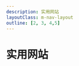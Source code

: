 ```yaml
---
description: 实用网站
layoutClass: m-nav-layout
outline: [2, 3, 4,5]
---
```


<script setup>
import { NAV_DATA } from './nav/data'
</script>
<style src="./nav/index.scss"></style>

# 实用网站

<MNavLinks v-for="{title, items} in NAV_DATA" :title="title" :items="items"/>
